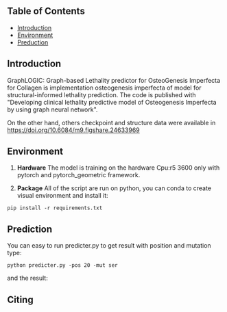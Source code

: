 ## Table of Contents

- [Introduction](#introduction)
- [Environment](#environment)
- [Preduction](#prediction)

## Introduction
GraphLOGIC: Graph-based Lethality predictor for OsteoGenesis Imperfecta for Collagen is implementation osteogenesis imperfecta of model for structural-informed lethality prediction. The code is published with "Developing clinical lethality predictive model of Osteogenesis Imperfecta by using graph neural network".

On the other hand, others checkpoint and structure data were available in https://doi.org/10.6084/m9.figshare.24633969

## Environment

1. **Hardware**
The model is training on the hardware Cpu:r5 3600 only with pytorch and pytorch_geometric framework.

2. **Package**
All of the script are run on python, you can conda to create visual environment and install it:
```
pip install -r requirements.txt  
```

## Prediction

You can easy to run predicter.py to get result with position and mutation type:
```
python predicter.py -pos 20 -mut ser
```
and the result:

## Citing

